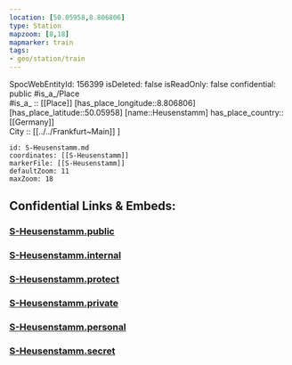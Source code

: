 ```yaml
---
location: [50.05958,8.806806] 
type: Station 
mapzoom: [8,18] 
mapmarker: train 
tags:
- geo/station/train
---
```

SpocWebEntityId: 156399
isDeleted: false
isReadOnly: false
confidential: public
#is_a_/Place  
#is_a_ :: [[Place]] 
[has_place_longitude::8.806806] 
[has_place_latitude::50.05958] 
[name::Heusenstamm] 
has_place_country:: [[Germany]]  
City :: [[../../Frankfurt~Main]] ] 


```leaflet
id: S-Heusenstamm.md
coordinates: [[S-Heusenstamm]] 
markerFile: [[S-Heusenstamm]] 
defaultZoom: 11 
maxZoom: 18
```


## Confidential Links & Embeds: 

### [S-Heusenstamm.public](/_public/\Earth\Continent\Europe\Europe~Central\Germany\Germany~West\Hessen\counties~Hessen\Frankfurt~Main\Stations-FFM~SS-Heusenstamm.public.md) 

### [S-Heusenstamm.internal](/_internal/\Earth\Continent\Europe\Europe~Central\Germany\Germany~West\Hessen\counties~Hessen\Frankfurt~Main\Stations-FFM~SS-Heusenstamm.internal.md) 

### [S-Heusenstamm.protect](/_protect/\Earth\Continent\Europe\Europe~Central\Germany\Germany~West\Hessen\counties~Hessen\Frankfurt~Main\Stations-FFM~SS-Heusenstamm.protect.md) 

### [S-Heusenstamm.private](/_private/\Earth\Continent\Europe\Europe~Central\Germany\Germany~West\Hessen\counties~Hessen\Frankfurt~Main\Stations-FFM~SS-Heusenstamm.private.md) 

### [S-Heusenstamm.personal](/_personal/\Earth\Continent\Europe\Europe~Central\Germany\Germany~West\Hessen\counties~Hessen\Frankfurt~Main\Stations-FFM~SS-Heusenstamm.personal.md) 

### [S-Heusenstamm.secret](/_secret/\Earth\Continent\Europe\Europe~Central\Germany\Germany~West\Hessen\counties~Hessen\Frankfurt~Main\Stations-FFM~SS-Heusenstamm.secret.md)

